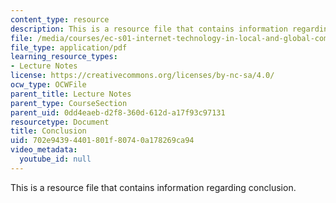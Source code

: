 ```yaml
---
content_type: resource
description: This is a resource file that contains information regarding conclusion.
file: /media/courses/ec-s01-internet-technology-in-local-and-global-communities-spring-2005-summer-2005/702e94394401801f80740a178269ca94_MITEC_S01S05_lec14_conclu.pdf
file_type: application/pdf
learning_resource_types:
- Lecture Notes
license: https://creativecommons.org/licenses/by-nc-sa/4.0/
ocw_type: OCWFile
parent_title: Lecture Notes
parent_type: CourseSection
parent_uid: 0dd4eaeb-d2f8-360d-612d-a17f93c97131
resourcetype: Document
title: Conclusion
uid: 702e9439-4401-801f-8074-0a178269ca94
video_metadata:
  youtube_id: null
---
```

This is a resource file that contains information regarding conclusion.